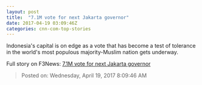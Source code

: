 ```yaml
---
layout: post
title:  "7.1M vote for next Jakarta governor"
date: 2017-04-19 03:09:46Z
categories: cnn-com-top-stories
---
```


Indonesia's capital is on edge as a vote that has become a test of tolerance in the world's most populous majority-Muslim nation gets underway.


Full story on F3News: [7.1M vote for next Jakarta governor](http://www.f3nws.com/n/uDqf4B)

> Posted on: Wednesday, April 19, 2017 8:09:46 AM
